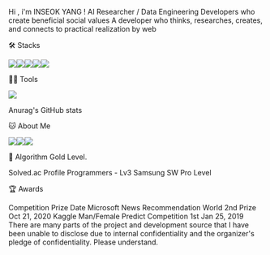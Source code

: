 Hi , i'm INSEOK YANG !
AI Researcher / Data Engineering
Developers who create beneficial social values
A developer who thinks, researches, creates, and connects to practical realization by web

🛠️ Stacks

<img src="https://img.shields.io/badge/html5-E34F26?style=flat-square&logo=html5&logoColor=white"/><img src="https://img.shields.io/badge/css3-1572B6?style=flat-square&logo=css3&logoColor=white"/><img src="https://img.shields.io/badge/javascript-F7DF1E?style=flat-square&logo=javascript&logoColor=white"/><img src="https://img.shields.io/badge/react-61DAFB?style=flat-square&logo=react&logoColor=white"/><img src="https://img.shields.io/badge/php-777BB4?style=flat-square&logo=php&logoColor=white"/>
       

💪🏼 Tools

<img src="https://img.shields.io/badge/github-181717?style=flat-square&logo=github&logoColor=white"/>
     

Anurag's GitHub stats

🐱 About Me

<img src="https://img.shields.io/badge/gmail-EA4335?style=flat-square&logo=gmail&logoColor=white"/><img src="https://img.shields.io/badge/velog-20C997?style=flat-square&logo=velog&logoColor=white"/><img src="https://img.shields.io/badge/notion-000000?style=flat-square&logo=notion&logoColor=white"/>

🏅 Algorithm Gold Level.

Solved.ac Profile
Programmers - Lv3
Samsung SW Pro Level

🏆 Awards

Competition	Prize	Date
Microsoft News Recommendation	World 2nd Prize	Oct 21, 2020
Kaggle Man/Female Predict Competition	1st	Jan 25, 2019
There are many parts of the project and development source that I have been unable to disclose due to internal confidentiality and the organizer's pledge of confidentiality.
Please understand.
